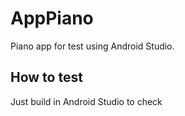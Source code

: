 # AppPiano
Piano app for test using Android Studio.

<h2>How to test</h2>
Just build in Android Studio to check
